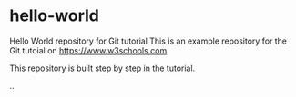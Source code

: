 # hello-world
Hello World repository for Git tutorial
This is an example repository for the Git tutoial on https://www.w3schools.com

This repository is built step by step in the tutorial.

..
